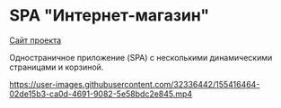 # SPA "Интернет-магазин"

[Сайт проекта](https://jazzmandv.github.io/store-app/)

Одностраничное приложение (SPA) с несколькими динамическими страницами и корзиной.

https://user-images.githubusercontent.com/32336442/155416464-02de15b3-ca0d-4691-9082-5e58bdc2e845.mp4
